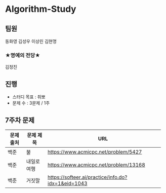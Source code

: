 # Algorithm-Study

## 팀원
동화영 김성우 이상린 김현명

### ★명예의 전당★

김정진

## 진행    

- 스터디 목표 : 취뽀
- 문제 수 : 3문제 / 1주

## 7주차 문제

|문제 출처|문제 제목|URL|
|---|---|---|
|백준|불|https://www.acmicpc.net/problem/5427|
|백준|내일로 여행|https://www.acmicpc.net/problem/13168|
|백준|거짓말|https://softeer.ai/practice/info.do?idx=1&eid=1043|
